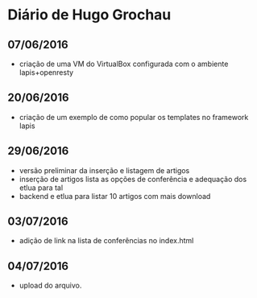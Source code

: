 # Diário de Hugo Grochau

## 07/06/2016
* criação de uma VM do VirtualBox configurada com o ambiente lapis+openresty

## 20/06/2016
* criação de um exemplo de como popular os templates no framework lapis

## 29/06/2016
* versão preliminar da inserção e listagem de artigos
* inserção de artigos lista as opções de conferência e adequação dos etlua para tal
* backend e etlua para listar 10 artigos com mais download

## 03/07/2016
* adição de link na lista de conferências no index.html

## 04/07/2016
* upload do arquivo.


